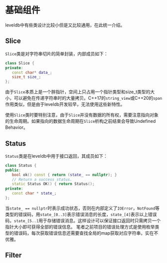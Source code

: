 # 基础组件
leveldb中有些类设计比较小但是又比较通用，在此统一介绍。
## Slice
`Slice`类是对字符串切片的简单封装，内部成员如下：

```cpp
class Slice {
private:
   const char* data_;
   size_t size_;
};
```
由于`Slice`本质上是一个胖指针，空间上只占用一个指针类型和size_t类型的大小，可以避免在传递字符串时的大量拷贝。C++17的`string_view`或C++20的`span`作用类似，但是由于leveldb开发较早，无法使用这些新特性。

使用`Slice`类时要特别注意，由于`Slice`并没有数据的所有权，需要注意指向对象的生命周期。如果指向的数据生命周期在`Slice`析构之前结束会导致Undefined Behavior。
## Status
`Status`类是在leveldb中用于接口返回，其成员如下：
```cpp
class Status {
public:
   bool ok() const { return (state_ == nullptr); }
   // Return a success status.
   static Status OK() { return Status(); 
private:
   const char * state_;
};
```
当`state_ == nullptr`时表示成功状态，否则在内部定义了`IOError`，`NotFound`等类型的错误码，用`state_[0..3]`表示错误消息的长度，`state_[4]`表示以上错误码，`state_[5..]`用于存储错误消息。这样设计可以保证接口返回时只需拷贝一个指针大小即可获得全部的错误信息。
笔者之前项目的错误处理方式是使用枚举类型的错误码，每次获取错误信息还需要查找全局的map获取对应字符串，实在不优雅。

## Filter
